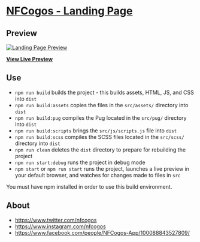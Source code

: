 # [NFCogos - Landing Page](https://startbootstrap.com/theme/landing-page/)

## Preview

[![Landing Page Preview](https://i.imgur.com/Z2NeqmF.png)](https://startbootstrap.github.io/startbootstrap-landing-page/)

**[View Live Preview](https://startbootstrap.github.io/startbootstrap-landing-page/)**

## Use
* `npm run build` builds the project - this builds assets, HTML, JS, and CSS into `dist`
* `npm run build:assets` copies the files in the `src/assets/` directory into `dist`
* `npm run build:pug` compiles the Pug located in the `src/pug/` directory into `dist`
* `npm run build:scripts` brings the `src/js/scripts.js` file into `dist`
* `npm run build:scss` compiles the SCSS files located in the `src/scss/` directory into `dist`
* `npm run clean` deletes the `dist` directory to prepare for rebuilding the project
* `npm run start:debug` runs the project in debug mode
* `npm start` or `npm run start` runs the project, launches a live preview in your default browser, and watches for changes made to files in `src`

You must have npm installed in order to use this build environment.

## About

* <https://www.twitter.com/nfcogos>
* <https://www.instagram.com/nfcogos>
* <https://www.facebook.com/people/NFCogos-App/100088843527809/>

